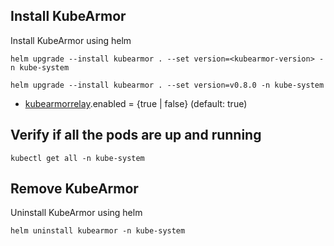 ## Install KubeArmor

Install KubeArmor using helm

```
helm upgrade --install kubearmor . --set version=<kubearmor-version> -n kube-system

helm upgrade --install kubearmor . --set version=v0.8.0 -n kube-system
```
* [kubearmorrelay](https://github.com/kubearmor/kubearmor-relay-server/).enabled = {true | false} (default: true)

## Verify if all the pods are up and running

```
kubectl get all -n kube-system
```

## Remove KubeArmor

Uninstall KubeArmor using helm

```
helm uninstall kubearmor -n kube-system
```
